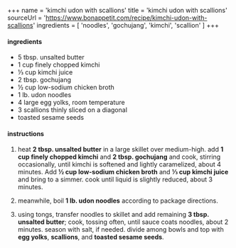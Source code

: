 +++
name = 'kimchi udon with scallions'
title = 'kimchi udon with scallions'
sourceUrl = 'https://www.bonappetit.com/recipe/kimchi-udon-with-scallions'
ingredients = [
  'noodles',
  'gochujang',
  'kimchi',
  'scallion'
]
+++

#### ingredients

- 5 tbsp. unsalted butter
- 1 cup finely chopped kimchi
- ⅓ cup kimchi juice
- 2 tbsp. gochujang
- ½ cup low-sodium chicken broth
- 1 lb. udon noodles
- 4 large egg yolks, room temperature
- 3 scallions thinly sliced on a diagonal
- toasted sesame seeds

#### instructions

1. heat **2 tbsp. unsalted butter** in a large skillet over medium-high. add **1 cup finely chopped kimchi** and **2 tbsp. gochujang** and cook, stirring occasionally, until kimchi is softened and lightly caramelized, about 4 minutes. Add **½ cup low-sodium chicken broth** and **⅓ cup kimchi juice** and bring to a simmer. cook until liquid is slightly reduced, about 3 minutes.

2. meanwhile, boil **1 lb. udon noodles** according to package directions.

3. using tongs, transfer noodles to skillet and add remaining **3 tbsp. unsalted butter**; cook, tossing often, until sauce coats noodles, about 2 minutes. season with salt, if needed. divide among bowls and top with **egg yolks**, **scallions**, and **toasted sesame seeds**.
